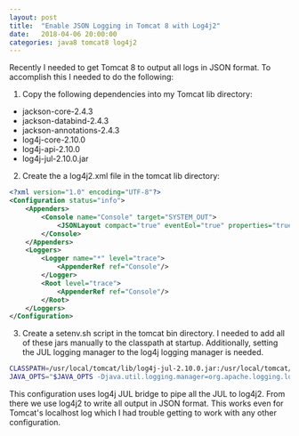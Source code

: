 ```yaml
---
layout: post
title:  "Enable JSON Logging in Tomcat 8 with Log4j2"
date:   2018-04-06 20:00:00
categories: java8 tomcat8 log4j2 
---
```


Recently I needed to get Tomcat 8 to output all logs in JSON format. To accomplish this I needed to do the following:

1) Copy the following dependencies into my Tomcat lib directory:

- jackson-core-2.4.3
- jackson-databind-2.4.3
- jackson-annotations-2.4.3
- log4j-core-2.10.0
- log4j-api-2.10.0
- log4j-jul-2.10.0.jar

2) Create the a log4j2.xml file in the tomcat lib directory:

```xml
<?xml version="1.0" encoding="UTF-8"?>
<Configuration status="info">
    <Appenders>
        <Console name="Console" target="SYSTEM_OUT">
            <JSONLayout compact="true" eventEol="true" properties="true"/>
        </Console>
    </Appenders>
    <Loggers>
        <Logger name="*" level="trace">
            <AppenderRef ref="Console"/>
        </Logger>
        <Root level="trace">
            <AppenderRef ref="Console"/>
        </Root>
    </Loggers>
</Configuration>
```

3) Create a setenv.sh script in the tomcat bin directory. I needed to add all of these jars manually to the classpath at startup. Additionally, setting the JUL logging manager to the log4j logging manager is needed.

```bash
CLASSPATH=/usr/local/tomcat/lib/log4j-jul-2.10.0.jar:/usr/local/tomcat/lib/log4j-api-2.10.0.jar:/usr/local/tomcat/lib/log4j-core-2.10.0.jar:/usr/local/tomcat/lib/log4j2-dev.xml:/usr/local/tomcat/lib/log4j2.xml:/usr/local/tomcat/lib/jackson-core-2.4.3.jar:/usr/local/tomcat/lib/jackson-databind-2.4.3.jar:/usr/local/tomcat/lib/jackson-annotations-2.4.3.jar:/usr/local/tomcat/lib/:/usr/local/tomcat/lib/log4j2-dev.xml:/usr/local/tomcat/lib/disruptor-3.3.8.jar
JAVA_OPTS="$JAVA_OPTS -Djava.util.logging.manager=org.apache.logging.log4j.jul.LogManager"
```

This configuration uses log4j JUL bridge to pipe all the JUL to log4j2. From there we use log4j2 to write all output in JSON format. This works even for Tomcat's localhost log which I had trouble getting to work with any other configuration.
